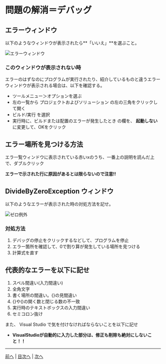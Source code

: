 # 問題の解消＝デバッグ

## エラーウィンドウ
以下のようなウィンドウが表示されたら**「いいえ」**を選ぶこと。

![エラーウィンドウ](imgs/0300.png)

### このウィンドウが表示されない時
エラーのはずなのにプログラムが実行されたり、紹介しているものと違うエラーウィンドウが表示される場合は、以下を確認する。

- ツールメニュー＞オプションを選ぶ
- 左の一覧から プロジェクトおよびソリューション の左の三角をクリックして開く
- ビルド/実行 を選択
- 実行時に、ビルドまたは配置のエラーが発生したとき の欄を、 **起動しない** に変更して、OKをクリック


## エラー場所を見つける方法

エラ一覧ウィンドウに表示されている赤いxのうち、一番上の説明を読んだ上で、ダブルクリック

**エラーで示された行に原因があるとは限らないので注意!!**
## DivideByZeroException ウィンドウ
以下のようなエラーが表示された時の対処方法を記せ。

![ゼロ例外](imgs/0301.png)

### 対処方法
1. デバッグの停止をクリックするなどして、プログラムを停止
2. エラー箇所を確認して、0で割り算が発生している場所を見つける
3. 計算式を直す

## 代表的なエラーを以下に記せ
1. スペル間違い(入力間違い)
2. 全角文字
3. 書く場所の間違い。{}の見間違い
4. {}や()の開く数と閉じる数の不一致
5. 実行時のテキストボックスの入力間違い
6. セミコロン抜け

また、 Visual Studio で気を付けなければならないことを以下に記せ
- **VisualStudioが自動的に入力した部分は、修正も削除も絶対にしないこと！！**

---

[前へ](README.md#%E3%83%97%E3%83%AD%E3%82%B0%E3%83%A9%E3%83%9F%E3%83%B3%E3%82%B0%E3%81%AE%E8%82%9D) | [目次へ](README.md#%E7%9B%AE%E6%AC%A1) | [次へ](04.md)
